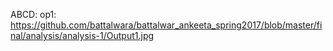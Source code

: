 ABCD:
op1: https://github.com/battalwara/battalwar_ankeeta_spring2017/blob/master/final/analysis/analysis-1/Output1.jpg
